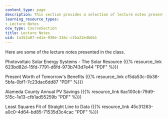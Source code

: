 ```yaml
---
content_type: page
description: This section provides a selection of lecture notes presented in the class.
learning_resource_types:
- Lecture Notes
ocw_type: CourseSection
title: Lecture Notes
uid: 1a352a07-ed1e-930e-316c-c2ba22e4b6b1
---
```


Here are some of the lecture notes presented in the class.

Photovoltaic Solar Energy Systems - The Solar Resource ({{% resource_link 623bd82d-15fd-7791-d6fd-973b743d7e44 "PDF" %}})

Present Worth of Tomorrow's Benefits ({{% resource_link cf5da53c-0b36-5bfa-0bf1-7c23dac6dd87 "PDF" %}})

Alameda County Annual PV Savings ({{% resource_link 6ac100cb-79d9-515c-1e13-cfb1ad55259b "PDF" %}})

Least Squares Fit of Straight Line to Data ({{% resource_link 45c31263-a0c0-4d64-bd85-71535d3c4cac "PDF" %}})